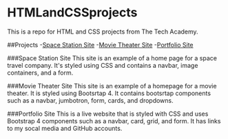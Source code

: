 # HTMLandCSSprojects
This is a repo for HTML and CSS projects from The Tech Academy.

##Projects
-[Space Station Site](https://github.com/ryanwspears/HTMLandCSSprojects/tree/main/Website)
-[Movie Theater Site](https://github.com/ryanwspears/HTMLandCSSprojects/tree/main/Bootstrap4_Project)
-[Portfolio Site](https://github.com/ryanwspears/HTMLandCSSprojects/tree/main/Portfolio_Website)

###Space Station Site
This site is an example of a home page for a space travel company. It's styled using CSS and contains a navbar, image containers, and a form.

###Movie Theater Site
This site is an example of a homepage for a movie theater. It is styled using Bootsrtap 4. It contains bootsrtap components such as a navbar, jumbotron, form, cards, and dropdowns.

###Portfolio Site
This is a live website that is styled with CSS and uses Bootstrap 4 components such as a navbar, card, grid, and form. It has links to my socal media and GitHub accounts.
